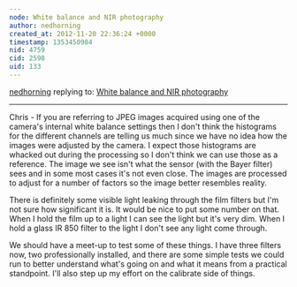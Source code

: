 ```yaml
---
node: White balance and NIR photography
author: nedhorning
created_at: 2012-11-20 22:36:24 +0000
timestamp: 1353450984
nid: 4759
cid: 2598
uid: 133
---
```




[nedhorning](../profile/nedhorning) replying to: [White balance and NIR photography](../notes/nedhorning/11-3-2012/white-balance-and-nir-photography)

----
Chris - If you are referring to JPEG images acquired using one of the camera's internal white balance settings then I don't think the histograms for the different channels are telling us much since we have no idea how the images were adjusted by the camera. I expect those histograms are whacked out during the processing so I don't think we can use those as a reference. The image we see isn't what the sensor (with the Bayer filter) sees and in some most cases it's not even close. The images are processed to adjust for a number of factors so the image better resembles reality.

There is definitely some  visible light leaking through the film filters but I'm not sure how significant it is. It would be nice to put some number on that. When I hold the film up to a light I can see the light but it's very dim. When I hold a glass IR 850 filter to the light I don't see any light come through. 

We should have a meet-up to test some of these things. I have three filters now, two professionally installed, and there are some simple tests we could run to better understand what's going on and what it means from a practical standpoint. I'll also step up my effort on the calibrate side of things.
